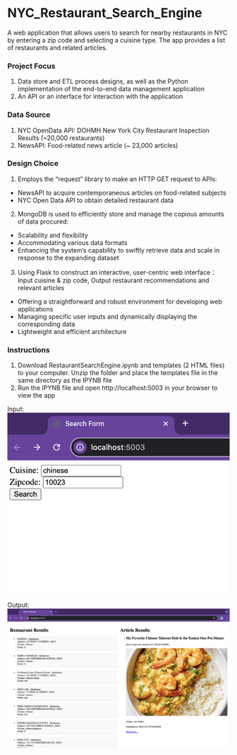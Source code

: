 # NYC_Restaurant_Search_Engine
A web application that allows users to search for nearby restaurants in NYC by entering a zip code and selecting a cuisine type. The app provides a list of restaurants and related articles.

### Project Focus
1. Data store and ETL process designs, as well as the Python implementation of the end-to-end data management application
2. An API or an interface for interaction with the application

### Data Source
1. NYC OpenData API: DOHMH New York City Restaurant Inspection Results (~20,000 restaurants)
2. NewsAPI: Food-related news article (~ 23,000 articles)

### Design Choice
1. Employs the “request” library to make an HTTP GET request to APIs:
- NewsAPI to acquire contemporaneous articles on food-related subjects
- NYC Open Data API to obtain detailed restaurant data

2. MongoDB is used to efficiently store and manage the copious amounts of data procured:
- Scalability and flexibility
- Accommodating various data formats
- Enhancing the system’s capability to swiftly retrieve data and scale in response to the expanding dataset

3. Using Flask to construct an interactive, user-centric web interface：
Input cuisine & zip code, Output restaurant recommendations and relevant articles

- Offering a straightforward and robust environment for developing web applications
- Managing specific user inputs and dynamically displaying the corresponding data
- Lightweight and efficient architecture

### Instructions
1. Download RestaurantSearchEngine.ipynb and templates (2 HTML files) to your computer. Unzip the folder and place the templates file in the same directory as the IPYNB file
2. Run the IPYNB file and open http://localhost:5003 in your browser to view the app

Input:
![Flask_Input](screenshots/flask_input.png)

Output:
![Flask_Output](screenshots/flask_output.png)

